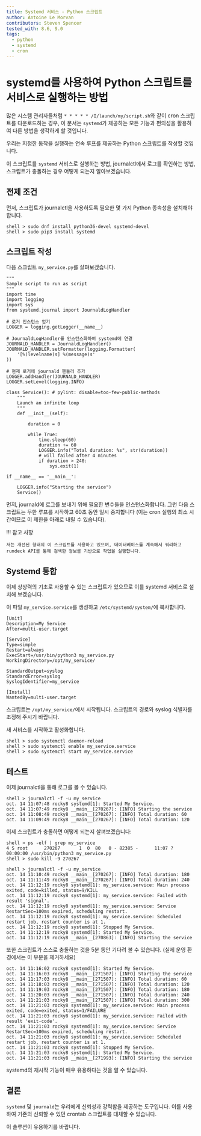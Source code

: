```yaml
---
title: Systemd 서비스 - Python 스크립트
author: Antoine Le Morvan
contributors: Steven Spencer
tested_with: 8.6, 9.0
tags:
  - python
  - systemd
  - cron
---
```


# systemd를 사용하여 Python 스크립트를 서비스로 실행하는 방법

많은 시스템 관리자들처럼 `* * * * * /I/launch/my/script.sh`와 같이 cron 스크립트를 다운로드하는 경우, 이 문서는 `systemd`가 제공하는 모든 기능과 편의성을 활용하여 다른 방법을 생각하게 할 것입니다.

우리는 지정한 동작을 실행하는 연속 루프를 제공하는 Python 스크립트를 작성할 것입니다.

이 스크립트를 `systemd` 서비스로 실행하는 방법, journalctl에서 로그를 확인하는 방법, 스크립트가 충돌하는 경우 어떻게 되는지 알아보겠습니다.

## 전제 조건

먼저, 스크립트가 journalctl을 사용하도록 필요한 몇 가지 Python 종속성을 설치해야 합니다.

```
shell > sudo dnf install python36-devel systemd-devel
shell > sudo pip3 install systemd
```

## 스크립트 작성

다음 스크립트 `my_service.py`를 살펴보겠습니다.

```
"""
Sample script to run as script
"""
import time
import logging
import sys
from systemd.journal import JournaldLogHandler

# 로거 인스턴스 얻기
LOGGER = logging.getLogger(__name__)

# JournaldLogHandler를 인스턴스화하여 systemd에 연결
JOURNALD_HANDLER = JournaldLogHandler()
JOURNALD_HANDLER.setFormatter(logging.Formatter(
    '[%(levelname)s] %(message)s'
))

# 현재 로거에 journald 핸들러 추가
LOGGER.addHandler(JOURNALD_HANDLER)
LOGGER.setLevel(logging.INFO)

class Service(): # pylint: disable=too-few-public-methods
    """
    Launch an infinite loop
    """
    def __init__(self):

        duration = 0

        while True:
            time.sleep(60)
            duration += 60
            LOGGER.info("Total duration: %s", str(duration))
            # will failed after 4 minutes
            if duration > 240:
                sys.exit(1)

if __name__ == '__main__':

    LOGGER.info("Starting the service")
    Service()
```

먼저, journald에 로그를 보내기 위해 필요한 변수들을 인스턴스화합니다. 그런 다음 스크립트는 무한 루프를 시작하고 60초 동안 일시 중지합니다 (이는 cron 실행의 최소 시간이므로 이 제한을 아래로 내릴 수 있습니다).

!!! 참고 사항

    저는 개선된 형태의 이 스크립트를 사용하고 있으며, 데이터베이스를 계속해서 쿼리하고 rundeck API를 통해 검색한 정보를 기반으로 작업을 실행합니다.

## Systemd 통합

이제 상상력의 기초로 사용할 수 있는 스크립트가 있으므로 이를 systemd 서비스로 설치해 보겠습니다.

이 파일 `my_service.service`를 생성하고 `/etc/systemd/system/`에 복사합니다.

```
[Unit]
Description=My Service
After=multi-user.target

[Service]
Type=simple
Restart=always
ExecStart=/usr/bin/python3 my_service.py
WorkingDirectory=/opt/my_service/

StandardOutput=syslog
StandardError=syslog
SyslogIdentifier=my_service

[Install]
WantedBy=multi-user.target
```

스크립트는 `/opt/my_service/`에서 시작됩니다. 스크립트의 경로와 syslog 식별자를 조정해 주시기 바랍니다.

새 서비스를 시작하고 활성화합니다.

```
shell > sudo systemctl daemon-reload
shell > sudo systemctl enable my_service.service
shell > sudo systemctl start my_service.service
```

## 테스트

이제 journalctl을 통해 로그를 볼 수 있습니다.

```
shell > journalctl -f -u my_service
oct. 14 11:07:48 rocky8 systemd[1]: Started My Service.
oct. 14 11:07:49 rocky8 __main__[270267]: [INFO] Starting the service
oct. 14 11:08:49 rocky8 __main__[270267]: [INFO] Total duration: 60
oct. 14 11:09:49 rocky8 __main__[270267]: [INFO] Total duration: 120
```

이제 스크립트가 충돌하면 어떻게 되는지 살펴보겠습니다:

```
shell > ps -elf | grep my_service
4 S root      270267       1  0  80   0 - 82385 -      11:07 ?        00:00:00 /usr/bin/python3 my_service.py
shell > sudo kill -9 270267
```

```
shell > journalctl -f -u my_service
oct. 14 11:10:49 rocky8 __main__[270267]: [INFO] Total duration: 180
oct. 14 11:11:49 rocky8 __main__[270267]: [INFO] Total duration: 240
oct. 14 11:12:19 rocky8 systemd[1]: my_service.service: Main process exited, code=killed, status=9/KILL
oct. 14 11:12:19 rocky8 systemd[1]: my_service.service: Failed with result 'signal'.
oct. 14 11:12:19 rocky8 systemd[1]: my_service.service: Service RestartSec=100ms expired, scheduling restart.
oct. 14 11:12:19 rocky8 systemd[1]: my_service.service: Scheduled restart job, restart counter is at 1.
oct. 14 11:12:19 rocky8 systemd[1]: Stopped My Service.
oct. 14 11:12:19 rocky8 systemd[1]: Started My Service.
oct. 14 11:12:19 rocky8 __main__[270863]: [INFO] Starting the service
```

또한 스크립트가 스스로 충돌하는 것을 5분 동안 기다려 볼 수 있습니다. (실제 운영 환경에서는 이 부분을 제거하세요)

```
oct. 14 11:16:02 rocky8 systemd[1]: Started My Service.
oct. 14 11:16:03 rocky8 __main__[271507]: [INFO] Starting the service
oct. 14 11:17:03 rocky8 __main__[271507]: [INFO] Total duration: 60
oct. 14 11:18:03 rocky8 __main__[271507]: [INFO] Total duration: 120
oct. 14 11:19:03 rocky8 __main__[271507]: [INFO] Total duration: 180
oct. 14 11:20:03 rocky8 __main__[271507]: [INFO] Total duration: 240
oct. 14 11:21:03 rocky8 __main__[271507]: [INFO] Total duration: 300
oct. 14 11:21:03 rocky8 systemd[1]: my_service.service: Main process exited, code=exited, status=1/FAILURE
oct. 14 11:21:03 rocky8 systemd[1]: my_service.service: Failed with result 'exit-code'.
oct. 14 11:21:03 rocky8 systemd[1]: my_service.service: Service RestartSec=100ms expired, scheduling restart.
oct. 14 11:21:03 rocky8 systemd[1]: my_service.service: Scheduled restart job, restart counter is at 1.
oct. 14 11:21:03 rocky8 systemd[1]: Stopped My Service.
oct. 14 11:21:03 rocky8 systemd[1]: Started My Service.
oct. 14 11:21:03 rocky8 __main__[271993]: [INFO] Starting the service
```

systemd의 재시작 기능이 매우 유용하다는 것을 알 수 있습니다.

## 결론

`systemd` 및 `journald`는 우리에게 신뢰성과 강력함을 제공하는 도구입니다. 이를 사용하여 기존의 신뢰할 수 있던 crontab 스크립트를 대체할 수 있습니다.

이 솔루션이 유용하기를 바랍니다.
